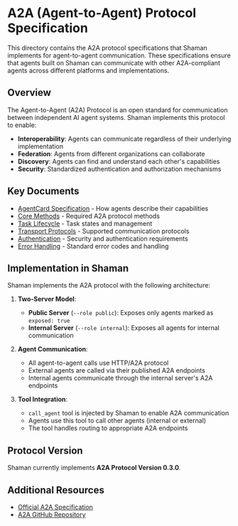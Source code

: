 # A2A (Agent-to-Agent) Protocol Specification

This directory contains the A2A protocol specifications that Shaman implements for agent-to-agent communication. These specifications ensure that agents built on Shaman can communicate with other A2A-compliant agents across different platforms and implementations.

## Overview

The Agent-to-Agent (A2A) Protocol is an open standard for communication between independent AI agent systems. Shaman implements this protocol to enable:

- **Interoperability**: Agents can communicate regardless of their underlying implementation
- **Federation**: Agents from different organizations can collaborate
- **Discovery**: Agents can find and understand each other's capabilities
- **Security**: Standardized authentication and authorization mechanisms

## Key Documents

- [AgentCard Specification](./agent-card.md) - How agents describe their capabilities
- [Core Methods](./core-methods.md) - Required A2A protocol methods
- [Task Lifecycle](./task-lifecycle.md) - Task states and management
- [Transport Protocols](./transport-protocols.md) - Supported communication protocols
- [Authentication](./authentication.md) - Security and authentication requirements
- [Error Handling](./error-handling.md) - Standard error codes and handling

## Implementation in Shaman

Shaman implements the A2A protocol with the following architecture:

1. **Two-Server Model**:
   - **Public Server** (`--role public`): Exposes only agents marked as `exposed: true`
   - **Internal Server** (`--role internal`): Exposes all agents for internal communication

2. **Agent Communication**:
   - All agent-to-agent calls use HTTP/A2A protocol
   - External agents are called via their published A2A endpoints
   - Internal agents communicate through the internal server's A2A endpoints

3. **Tool Integration**:
   - `call_agent` tool is injected by Shaman to enable A2A communication
   - Agents use this tool to call other agents (internal or external)
   - The tool handles routing to appropriate A2A endpoints

## Protocol Version

Shaman currently implements **A2A Protocol Version 0.3.0**.

## Additional Resources

- [Official A2A Specification](https://a2a-project.github.io/A2A/)
- [A2A GitHub Repository](https://github.com/a2a-project/A2A)